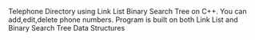  Telephone Directory using Link List Binary Search Tree on C++.
 You can add,edit,delete  phone numbers.
Program is built on both Link List and Binary Search Tree Data Structures
